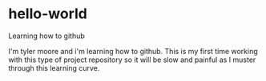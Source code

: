 # hello-world
Learning how to github

I'm tyler moore and i'm learning how to github. This is my first time working with this type of project repository so it will be slow and painful as I muster through this learning curve.
